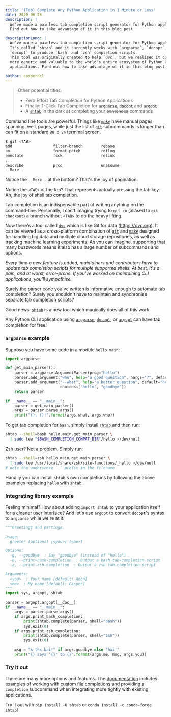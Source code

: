 ```yaml
---
title: '(Tab) Complete Any Python Application in 1 Minute or Less'
date: 2020-06-28
description: |
  We've made a painless tab-completion script generator for Python applications!
  Find out how to take advantage of it in this blog post.

descriptionLong: |
  We've made a painless tab-completion script generator for Python applications!
  It's called `shtab` and it currently works with `argparse`, `docopt`, and
  `docopt` to produce `bash` and `zsh` completion scripts.
  This tool was originally created to help `dvc`, but we realised it could be made
  more generic and valuable to the world's entire ecosystem of Python CLI
  applications. Find out how to take advantage of it in this blog post.

author: casperdcl
---
```


> Other potential titles:
>
> - Zero Effort Tab Completion for Python Applications
> - Finally: 1-Click Tab Completion for [`argparse`], [`docopt`] and [`argopt`]
> - A [`shtab`] in the dark at completing your ~~sentences~~ commands

Command line tools are powerful. Things like [`make`] have manual pages
spanning, well, pages, while just the list of [`git`] subcommands is longer than
can fit on a standard `80 x 24` terminal screen.

```bash
$ git <TAB>
add                  filter-branch        rebase
am                   format-patch         reflog
annotate             fsck                 relink
...
describe             prco                 unassume
--More--
```

Notice the `--More--` at the bottom? That's the joy of pagination.

Notice the `<TAB>` at the top? That represents actually pressing the tab key.
Ah, the joy of shell tab completion.

Tab completion is an indispensable part of writing anything on the command-line.
Personally, I can't imaging trying to `git co` (aliased to `git checkout`) a
branch without `<TAB>` to do the heavy lifting.

Now there's a tool called [`dvc`] which is like Git for data
(<https://dvc.org>). It can be viewed as a cross-platform combination of [`git`]
and [`make`] designed for handling big data and multiple cloud storage
repositories, as well as tracking machine learning experiments. As you can
imagine, supporting that many buzzwords means it also has a large number of
subcommands and options.

_Every time a new feature is added, maintainers and contributors have to update
tab completion scripts for multiple supported shells. At best, it's a pain, and
at worst, error-prone. If you've worked on maintaining CLI applications, you'll
sympathise._

Surely the parser code you've written is informative enough to automate tab
completion? Surely you shouldn't have to maintain and synchronise separate tab
completion scripts?

Good news: [`shtab`] is a new tool which magically does all of this work.

Any Python CLI application using [`argparse`], [`docopt`], or [`argopt`] can
have tab completion for free!

### `argparse` example

Suppose you have some code in a module `hello.main`:

```python
import argparse

def get_main_parser():
    parser = argparse.ArgumentParser(prog="hello")
    parser.add_argument("who", help="a good question", nargs="?", default="world")
    parser.add_argument("--what", help="a better question", default="hello",
                        choices=["hello", "goodbye"])
    return parser

if __name__ == "__main__":
    parser = get_main_parser()
    args = parser.parse_args()
    print("{}, {}!".format(args.what, args.who))
```

To get tab completion for `bash`, simply install [`shtab`] and then run:

```bash
shtab --shell=bash hello.main.get_main_parser \
  | sudo tee "$BASH_COMPLETION_COMPAT_DIR"/hello >/dev/null
```

Zsh user? Not a problem. Simply run:

```bash
shtab --shell=zsh hello.main.get_main_parser \
  | sudo tee /usr/local/share/zsh/site-functions/_hello >/dev/null
# note the underscore `_` prefix in the filename
```

Handily you can install `shtab`'s own completions by following the above
examples replacing `hello` with `shtab`.

### Integrating library example

Feeling minimal? How about adding `import shtab` to your application itself for
a cleaner user interface? And let's use `argopt` to convert `docopt`'s syntax to
`argparse` while we're at it.

```python
"""Greetings and partings.

Usage:
  greeter [options] [<you>] [<me>]

Options:
  -g, --goodbye  : Say "goodbye" (instead of "hello")
  -b, --print-bash-completion  : Output a bash tab-completion script
  -z, --print-zsh-completion  : Output a zsh tab-completion script

Arguments:
  <you>  : Your name [default: Anon]
  <me>  : My name [default: Casper]
"""
import sys, argopt, shtab

parser = argopt.argopt(__doc__)
if __name__ == "__main__":
    args = parser.parse_args()
    if args.print_bash_completion:
        print(shtab.complete(parser, shell="bash"))
        sys.exit(0)
    if args.print_zsh_completion:
        print(shtab.complete(parser, shell="zsh"))
        sys.exit(0)

    msg = "k thx bai!" if args.goodbye else "hai!"
    print("{} says '{}' to {}".format(args.me, msg, args.you))
```

### Try it out

There are many more options and features. The [documentation][`shtab`] includes
examples of working with custom file completions and providing a `completion`
subcommand when integrating more tightly with existing applications.

Try it out with `pip install -U shtab` or `conda install -c conda-forge shtab`!

[`argopt`]: https://pypi.org/project/argopt
[`argparse`]: https://docs.python.org/library/argparse
[`docopt`]: https://pypi.org/project/docopt
[`dvc`]: https://github.com/iterative/dvc
[`git`]: https://git-scm.com
[`make`]: https://en.wikipedia.org/wiki/Make_(software)
[`shtab`]: https://github.com/iterative/shtab
